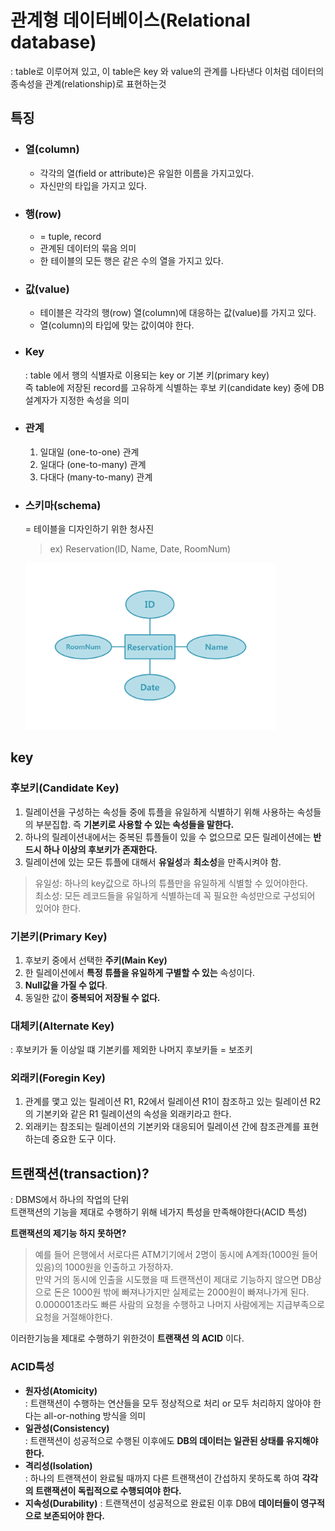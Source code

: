 # 관계형 데이터베이스(Relational database)
: table로 이루어져 있고, 이 table은 key 와 value의 관계를 나타낸다
  이처럼 데이터의 종속성을 관계(relationship)로 표현하는것  

## 특징
- ### **열(column)**  
    - 각각의 열(field or attribute)은 유일한 이름을 가지고있다.
    - 자신만의 타입을 가지고 있다.
- ### **행(row)**
    - = tuple, record
    - 관계된 데이터의 묶음 의미
    - 한 테이블의 모든 행은 같은 수의 열을 가지고 있다.
- ### **값(value)**
    - 테이블은 각각의 행(row) 열(column)에 대응하는 값(value)를 가지고 있다.
    - 열(column)의 타입에 맞는 값이여야 한다.
- ### **Key**  
    : table 에서 행의 식별자로 이용되는 key or 기본 키(primary key)  
    즉 table에 저장된 record를 고유하게 식별하는 후보 키(candidate key) 중에 DB 설계자가 지정한 속성을 의미
- ### **관계**
    1. 일대일 (one-to-one) 관계
    2. 일대다 (one-to-many) 관계
    3. 다대다 (many-to-many) 관계
- ### **스키마(schema)**  
    = 테이블을 디자인하기 위한 청사진
    >ex) Reservation(ID, Name, Date, RoomNum)  
    <img width="400px" src="./img/img_mysql_diagram.png">

## key
### **후보키(Candidate Key)**
1. 릴레이션을 구성하는 속성들 중에 튜플을 유일하게 식별하기 위해 사용하는 속성들의 부분집합. 즉 **기본키로 사용할 수 있는 속성들을 말한다.**
2. 하나의 릴레이션내에서는 중복된 튜플들이 있을 수 없으므로 모든 릴레이션에는 **반드시 하나 이상의 후보키가 존재한다.**
3. 릴레이션에 있는 모든 튜플에 대해서 **유일성**과 **최소성**을 만족시켜야 함.
> 유일성: 하나의 key값으로 하나의 튜플만을 유일하게 식별할 수 있어야한다.  
  최소성: 모든 레코드들을 유일하게 식별하는데 꼭 필요한 속성만으로 구성되어 있어야 한다.

### **기본키(Primary Key)**
1. 후보키 중에서 선택한 **주키(Main Key)**
2. 한 릴레이션에서 **특정 튜플을 유일하게 구별할 수 있는** 속성이다.
3. **Null값을 가질 수 없다**.
4. 동일한 값이 **중복되어 저장될 수 없다.**

### **대체키(Alternate Key)**
: 후보키가 둘 이상일 떄 기본키를 제외한 나머지 후보키들 = 보조키

### **외래키(Foregin Key)**
1. 관계를 맻고 있는 릴레이션 R1, R2에서 릴레이션 R1이 참조하고 있는 릴레이션 R2의 기본키와 같은 R1 릴레이션의 속성을 외래키라고 한다.
1. 외래키는 참조되는 릴레이션의 기본키와 대응되어 릴레이션 간에 참조관계를 표현하는데 중요한 도구 이다.

## 트랜잭션(transaction)?
: DBMS에서 하나의 작업의 단위   
트랜잭션의 기능을 제대로 수행하기 위해 네가지 특성을 만족해야한다(ACID 특성) 
 
**트랜잭션의 제기능 하지 못하면?**  
>예를 들어 은행에서 서로다른 ATM기기에서 2명이 동시에 A계좌(1000원 들어있음)의 1000원을 인출하고 가정하자.  
>만약 거의 동시에 인출을 시도했을 때 트랜잭션이 제대로 기능하지 않으면 DB상으로 돈은 1000원 밖에 빠져나가지만 실제로는 2000원이 빠져나가게 된다.  
>0.000001초라도 빠른 사람의 요청을 수행하고 나머지 사람에게는 지급부족으로 요청을 거절해야한다.  

이러한기능을 제대로 수행하기 위한것이 **트랜잭션 의 ACID** 이다.

### ACID특성
- **원자성(Atomicity)**  
    : 트랜잭션이 수행하는 연산들을 모두 정상적으로 처리 or 모두 처리하지 않아야 한다는 all-or-nothing 방식을 의미
- **일관성(Consistency)**  
    : 트랜잭션이 성공적으로 수행된 이후에도 **DB의 데이터는 일관된 상태를 유지해야한다.**
- **격리성(Isolation)**  
    : 하나의 트랜잭션이 완료될 때까지 다른 트랜잭션이 간섭하지 못하도록 하여 **각각의 트랜잭션이 독립적으로 수행되여야 한다.**
- **지속성(Durability)**
    : 트랜잭션이 성공적으로 완료된 이후 DB에 **데이터들이 영구적으로 보존되어야 한다.**